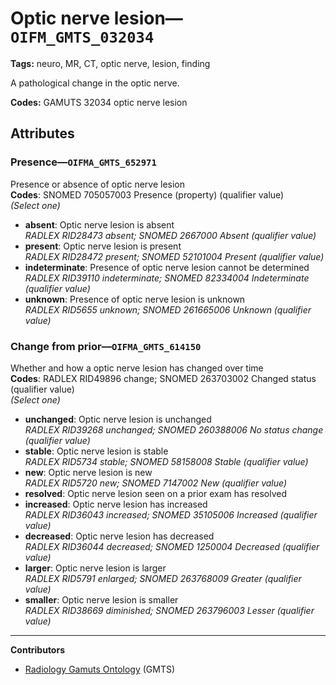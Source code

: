 # Optic nerve lesion—`OIFM_GMTS_032034`

**Tags:** neuro, MR, CT, optic nerve, lesion, finding

A pathological change in the optic nerve.

**Codes:** GAMUTS 32034 optic nerve lesion

## Attributes

### Presence—`OIFMA_GMTS_652971`

Presence or absence of optic nerve lesion  
**Codes**: SNOMED 705057003 Presence (property) (qualifier value)  
*(Select one)*

- **absent**: Optic nerve lesion is absent  
_RADLEX RID28473 absent; SNOMED 2667000 Absent (qualifier value)_
- **present**: Optic nerve lesion is present  
_RADLEX RID28472 present; SNOMED 52101004 Present (qualifier value)_
- **indeterminate**: Presence of optic nerve lesion cannot be determined  
_RADLEX RID39110 indeterminate; SNOMED 82334004 Indeterminate (qualifier value)_
- **unknown**: Presence of optic nerve lesion is unknown  
_RADLEX RID5655 unknown; SNOMED 261665006 Unknown (qualifier value)_

### Change from prior—`OIFMA_GMTS_614150`

Whether and how a optic nerve lesion has changed over time  
**Codes**: RADLEX RID49896 change; SNOMED 263703002 Changed status (qualifier value)  
*(Select one)*

- **unchanged**: Optic nerve lesion is unchanged  
_RADLEX RID39268 unchanged; SNOMED 260388006 No status change (qualifier value)_
- **stable**: Optic nerve lesion is stable  
_RADLEX RID5734 stable; SNOMED 58158008 Stable (qualifier value)_
- **new**: Optic nerve lesion is new  
_RADLEX RID5720 new; SNOMED 7147002 New (qualifier value)_
- **resolved**: Optic nerve lesion seen on a prior exam has resolved  
- **increased**: Optic nerve lesion has increased  
_RADLEX RID36043 increased; SNOMED 35105006 Increased (qualifier value)_
- **decreased**: Optic nerve lesion has decreased  
_RADLEX RID36044 decreased; SNOMED 1250004 Decreased (qualifier value)_
- **larger**: Optic nerve lesion is larger  
_RADLEX RID5791 enlarged; SNOMED 263768009 Greater (qualifier value)_
- **smaller**: Optic nerve lesion is smaller  
_RADLEX RID38669 diminished; SNOMED 263796003 Lesser (qualifier value)_

---

**Contributors**

- [Radiology Gamuts Ontology](https://gamuts.net/) (GMTS)